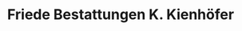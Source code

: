 ---
title: "Friede Bestattungen K. Kienhöfer"
url: /nuernberg/friede-bestattungen-k-kienhoefer/
shop: Bestattungen
---